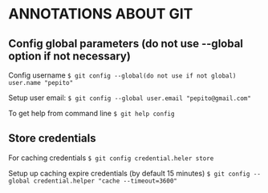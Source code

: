 # ANNOTATIONS ABOUT GIT

## Config global parameters (do not use --global option if not necessary)
Config username
`$ git config --global(do not use if not global) user.name "pepito"`

Setup user email:
`$ git config --global user.email "pepito@gmail.com"`

To get help from command line 
`$ git help config`

## Store credentials 
For caching credentials
`$ git config credential.heler store`

Setup up caching expire credentials (by default 15 minutes)
`$ git config --global credential.helper "cache --timeout=3600"`
